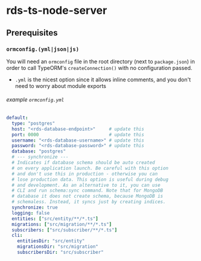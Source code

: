 # rds-ts-node-server

## Prerequisites

### `ormconfig.(yml|json|js)`

You will need an `ormconfig` file in the root directory (next to `package.json`) in order to call TypeORM's `createConnection()` with no configuration passed.

- `.yml` is the nicest option since it allows inline comments, and you don't need to worry about module exports

###### example `ormconfig.yml`

```yml
default:
  type: "postgres"
  host: "<rds-database-endpoint>"     # update this
  port: 0000                          # update this
  username: "<rds-database-username>" # update this
  password: "<rds-database-password>" # update this
  database: "postgres"
  # --- synchronize ---
  # Indicates if database schema should be auto created
  # on every application launch. Be careful with this option
  # and don't use this in production - otherwise you can
  # lose production data. This option is useful during debug
  # and development. As an alternative to it, you can use
  # CLI and run schema:sync command. Note that for MongoDB
  # database it does not create schema, because MongoDB is
  # schemaless. Instead, it syncs just by creating indices.
  synchronize: true
  logging: false
  entities: ["src/entity/**/*.ts"]
  migrations: ["src/migration/**/*.ts"]
  subscribers: ["src/subscriber/**/*.ts"]
  cli:
    entitiesDir: "src/entity"
    migrationsDir: "src/migration"
    subscribersDir: "src/subscriber"
```
